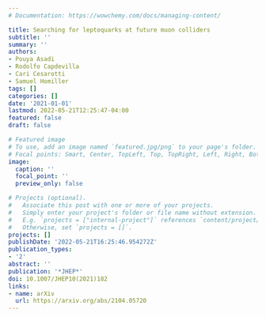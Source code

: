 ```yaml
---
# Documentation: https://wowchemy.com/docs/managing-content/

title: Searching for leptoquarks at future muon colliders
subtitle: ''
summary: ''
authors:
- Pouya Asadi
- Rodolfo Capdevilla
- Cari Cesarotti
- Samuel Homiller
tags: []
categories: []
date: '2021-01-01'
lastmod: 2022-05-21T12:25:47-04:00
featured: false
draft: false

# Featured image
# To use, add an image named `featured.jpg/png` to your page's folder.
# Focal points: Smart, Center, TopLeft, Top, TopRight, Left, Right, BottomLeft, Bottom, BottomRight.
image:
  caption: ''
  focal_point: ''
  preview_only: false

# Projects (optional).
#   Associate this post with one or more of your projects.
#   Simply enter your project's folder or file name without extension.
#   E.g. `projects = ["internal-project"]` references `content/project/deep-learning/index.md`.
#   Otherwise, set `projects = []`.
projects: []
publishDate: '2022-05-21T16:25:46.954272Z'
publication_types:
- '2'
abstract: ''
publication: '*JHEP*'
doi: 10.1007/JHEP10(2021)182
links:
- name: arXiv
  url: https://arxiv.org/abs/2104.05720
---
```

